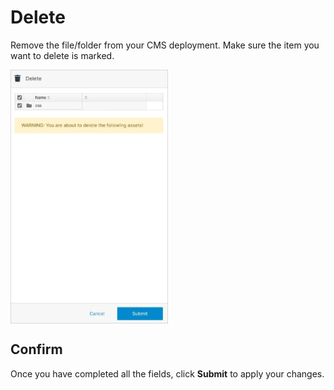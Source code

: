 # Delete

Remove the file/folder from your CMS deployment. Make sure the item you want to delete is marked.

<img src="../../../../images/delete.jpg" alt="delete" style="width: 50%; display: block"></a>

## Confirm

Once you have completed all the fields, click **Submit** to apply your changes.